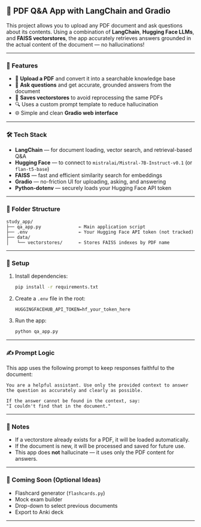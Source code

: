 ## 🧾 PDF Q&A App with LangChain and Gradio

This project allows you to upload any PDF document and ask questions about its contents. Using a combination of **LangChain**, **Hugging Face LLMs**, and **FAISS vectorstores**, the app accurately retrieves answers grounded in the actual content of the document — no hallucinations!

---

### 🚀 Features

- 📄 **Upload a PDF** and convert it into a searchable knowledge base
- 🧠 **Ask questions** and get accurate, grounded answers from the document
- 💾 **Saves vectorstores** to avoid reprocessing the same PDFs
- 🔍 Uses a custom prompt template to reduce hallucination
- 🌐 Simple and clean **Gradio web interface**

---

### 🛠️ Tech Stack

- **LangChain** — for document loading, vector search, and retrieval-based Q&A
- **Hugging Face** — to connect to `mistralai/Mistral-7B-Instruct-v0.1` (or `flan-t5-base`)
- **FAISS** — fast and efficient similarity search for embeddings
- **Gradio** — no-friction UI for uploading, asking, and answering
- **Python-dotenv** — securely loads your Hugging Face API token

---

### 📂 Folder Structure

```
study_app/
├── qa_app.py              ← Main application script
├── .env                   ← Your Hugging Face API token (not tracked)
├── data/
│   └── vectorstores/      ← Stores FAISS indexes by PDF name
```

---

### 🔐 Setup

1. Install dependencies:
   ```bash
   pip install -r requirements.txt
   ```

2. Create a `.env` file in the root:
   ```
   HUGGINGFACEHUB_API_TOKEN=hf_your_token_here
   ```

3. Run the app:
   ```bash
   python qa_app.py
   ```

---

### ✍️ Prompt Logic

This app uses the following prompt to keep responses faithful to the document:

```
You are a helpful assistant. Use only the provided context to answer the question as accurately and clearly as possible.

If the answer cannot be found in the context, say:
"I couldn't find that in the document."
```

---

### 📌 Notes

- If a vectorstore already exists for a PDF, it will be loaded automatically.
- If the document is new, it will be processed and saved for future use.
- This app does **not** hallucinate — it uses only the PDF content for answers.

---

### 🧠 Coming Soon (Optional Ideas)

- Flashcard generator (`flashcards.py`)
- Mock exam builder
- Drop-down to select previous documents
- Export to Anki deck

---
